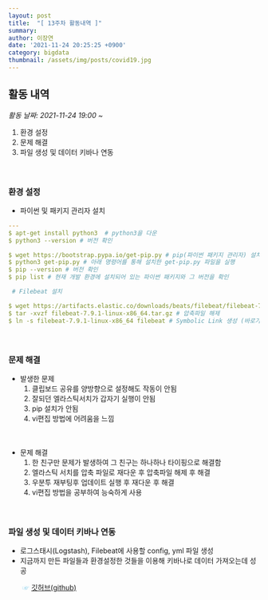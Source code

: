 ```yaml
---
layout: post
title:  "[ 13주차 활동내역 ]"
summary:
author: 이장연
date: '2021-11-24 20:25:25 +0900'
category: bigdata
thumbnail: /assets/img/posts/covid19.jpg
---
```

## **활동 내역**

 _활동 날짜: 2021-11-24 19:00 ~_
 
1. 환경 설정
2. 문제 해결
3. 파일 생성 및 데이터 키바나 연동

　

### **환경 설정**

 - 파이썬 및 패키지 관리자 설치

```yml
---
$ apt-get install python3  # python3을 다운
$ python3 --version # 버전 확인

$ wget https://bootstrap.pypa.io/get-pip.py # pip(파이썬 패키지 관리자) 설치
$ python3 get-pip.py # 아래 명령어를 통해 설치한 get-pip.py 파일을 실행
$ pip --version # 버전 확인
$ pip list # 현재 개발 환경에 설치되어 있는 파이썬 패키지와 그 버전을 확인

 # Filebeat 설치

$ wget https://artifacts.elastic.co/downloads/beats/filebeat/filebeat-7.9.1-linux-x86_64.tar.gz # Filebeat 다운
$ tar -xvzf filebeat-7.9.1-linux-x86_64.tar.gz # 압축파일 해제
$ ln -s filebeat-7.9.1-linux-x86_64 filebeat # Symbolic Link 생성 (바로가기)
```

　

### **문제 해결**

* 발생한 문제
  1. 클립보드 공유를 양방향으로 설정해도 작동이 안됨
  2. 잘되던 엘라스틱서치가 갑자기 실행이 안됨
  3. pip 설치가 안됨
  4. vi편집 방법에 어려움을 느낌

　

* 문제 해결
  1. 한 친구만 문제가 발생하여 그 친구는 하나하나 타이핑으로 해결함
  2. 엘라스틱 서치를 압축 파일로 재다운 후 압축파일 해제 후 해결
  3. 우분투 재부팅후 업데이트 실행 후 재다운 후 해결
  4. vi편집 방법을 공부하여 능숙하게 사용

　

### **파일 생성 및 데이터 키바나 연동**

- 로그스태시(Logstash), Filebeat에 사용할 config, yml 파일 생성 
- 지금까지 만든 파일들과 환경설정한 것들을 이용해 키바나로 데이터 가져오는데 성공

　　<span style="color:skyblue">☞ [깃허브(github)](https://github.com/Suyoung-Jeon/finaltest) </span>